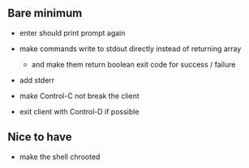 Bare minimum
------------

- enter should print prompt again

- make commands write to stdout directly instead of returning array
    - and make them return boolean exit code for success / failure

- add stderr

- make Control-C not break the client

- exit client with Control-D if possible

Nice to have
------------

- make the shell chrooted